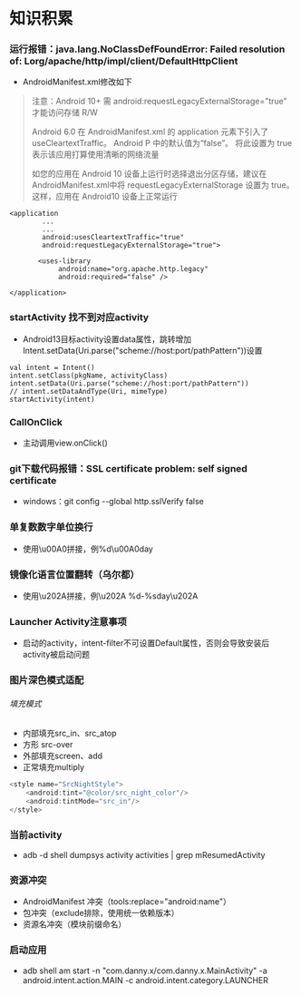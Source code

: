 # 知识积累

### 运行报错：java.lang.NoClassDefFoundError: Failed resolution of: Lorg/apache/http/impl/client/DefaultHttpClient
* AndroidManifest.xml修改如下
> 注意：Android 10+ 需 android:requestLegacyExternalStorage="true" 才能访问存储 R/W
> 
> Android 6.0 在 AndroidManifest.xml 的 application 元素下引入了 useCleartextTraffic。 Android P 中的默认值为“false”。 将此设置为 true 表示该应用打算使用清晰的网络流量
> 
> 如您的应用在 Android 10 设备上运行时选择退出分区存储，建议在AndroidManifest.xml中将 requestLegacyExternalStorage 设置为 true。 这样，应用在 Android10 设备上正常运行
```
<application
        ...
        ...
        android:usesCleartextTraffic="true"
        android:requestLegacyExternalStorage="true">

       <uses-library
            android:name="org.apache.http.legacy"
            android:required="false" />

</application>
```

### startActivity 找不到对应activity
* Android13目标activity设置data属性，跳转增加Intent.setData(Uri.parse("scheme://host:port/pathPattern"))设置
```
val intent = Intent()
intent.setClass(pkgName, activityClass)
intent.setData(Uri.parse("scheme://host:port/pathPattern"))
// intent.setDataAndType(Uri, mimeType)
startActivity(intent)
```

### CallOnClick
* 主动调用view.onClick()

### git下载代码报错：SSL certificate problem: self signed certificate
* windows：git config --global http.sslVerify false

### 单复数数字单位换行
* 使用\u00A0拼接，例%d\u00A0day

### 镜像化语言位置翻转（乌尔都）
* 使用\u202A拼接，例\u202A %d-%sday\u202A

### Launcher Activity注意事项
* 启动的activity，intent-filter不可设置Default属性，否则会导致安装后activity被启动问题

### 图片深色模式适配
###### 填充模式
* 内部填充src_in、src_atop
* 方形 src-over
* 外部填充screen、add
* 正常填充multiply
```java
<style name="SrcNightStyle">
    <android:tint="@color/src_night_color"/>
    <android:tintMode="src_in"/>
</style>
```

### 当前activity
* adb -d shell dumpsys activity activities | grep mResumedActivity

### 资源冲突
* AndroidManifest 冲突（tools:replace="android:name"）
* 包冲突（exclude排除，使用统一依赖版本）
* 资源名冲突（模块前缀命名）

### 启动应用
* adb shell am start -n "com.danny.x/com.danny.x.MainActivity" -a android.intent.action.MAIN -c android.intent.category.LAUNCHER
